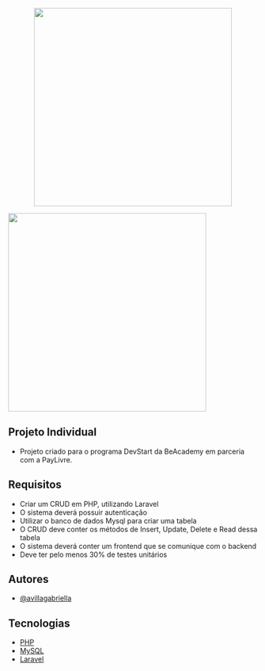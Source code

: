<p align="center"><a href="https://laravel.com" target="_blank"><img src="https://raw.githubusercontent.com/laravel/art/master/logo-lockup/5%20SVG/2%20CMYK/1%20Full%20Color/laravel-logolockup-cmyk-red.svg" width="400"></a></p>

<a href="https://laravel.com" target="_blank"><img src="https://raw.githubusercontent.com/laravel/art/master/logo-lockup/5%20SVG/2%20CMYK/1%20Full%20Color/laravel-logolockup-cmyk-red.svg" width="400"></a></p>


## Projeto Individual 
- Projeto criado para o programa DevStart da BeAcademy em parceria com a PayLivre.

## Requisitos

- Criar um CRUD em PHP, utilizando Laravel
- O sistema deverá possuir autenticação
- Utilizar o banco de dados Mysql para criar uma tabela 
- O CRUD deve conter os métodos de Insert, Update, Delete e Read dessa tabela
- O sistema deverá conter um frontend que se comunique com o backend
- Deve ter pelo menos 30% de testes unitários

 

## Autores

-   [@avillagabriella](https://github.com/avillagabriella)


## Tecnologias

-   [PHP](https://www.php.net/)
-   [MySQL](https://www.mysql.com/)
-   [Laravel](https://laravel.com/)

